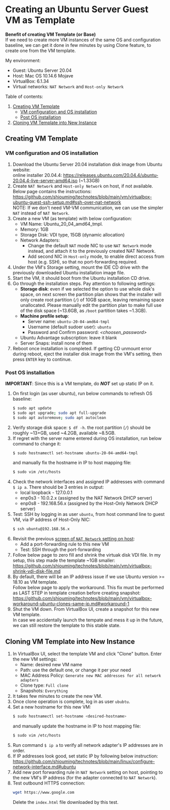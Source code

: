 # Creating an Ubuntu Server Guest VM as Template

**Benefit of creating VM Template (or Base)**  
If we need to create more VM instances of the same OS and configuration baseline, we can get it done in few minutes by using Clone feature, to create one from the VM template.

My environment:

- Guest: Ubuntu Server 20.04
- Host: Mac OS 10.14.6 Mojave
- VirtualBox: 6.1.34
- Virtual networks: `NAT Network` and `Host-only Network`

Table of contents:
1. [Creating VM Template](#creating-vm-template)
   - [VM configuration and OS installation](#vm-configuration-and-os-installation)
   - [Post OS installation](#post-os-installation)
1. [Cloning VM Template into New Instance](#cloning-vm-template-into-new-instance)


## Creating VM Template

### VM configuration and OS installation

1. Download the Ubuntu Server 20.04 installation disk image from Ubuntu website:  
   online installer 20.04.4: https://releases.ubuntu.com/20.04.4/ubuntu-20.04.4-live-server-amd64.iso (~1.33GB)
1. Create `NAT Network` and `Host-only Network` on host, if not available. Below page contains the instructions:  
   https://github.com/shiouming/technotes/blob/main/vm/virtualbox-ubuntu-guest-ssh-setup.md#ssh-over-nat-network  
   NOTE: If we don't need VM-VM communication, we can use the simpler `NAT` instead of `NAT Network`.  
1. Create a new VM (as template) with below configuration:
   - VM Name: Ubuntu_20_04_amd64_tmpl.
   - Memory: 1GB
   - Storage Disk: VDI type, 15GB (dynamic allocation)
   - Network Adapters:  
      - Change the default `NAT` mode NIC to use `NAT Network` mode instead, and attach it to the previously created NAT Network.
      - Add second NIC in `Host-only` mode, to enable direct access from host (e.g. SSH), so that no port-forwarding required.
1. Under the VM's Storage setting, mount the IDE CD drive with the previously downloaded Ubuntu installation image file.
1. Start the VM, it should boot from the Ubuntu installation CD drive.
1. Go through the installation steps. Pay attention to following settings:  
   - **Storage disk**: even if we selected the option to use whole disk's space, on next screen the partition plan shows that the installer will only create root partition (`/`) of 10GB space, leaving remaining space unallocated. Please manually edit the partition plan to make full use of the disk space (~13.6GB, as `/boot` partition takes ~1.3GB).
   - **Machine profile setup**:  
      - Server name: `ubuntu-20-04-amd64-tmpl`
      - Username (default sudoer user): `ubuntu`
      - Password and Confirm password: _<choosen_password>_
   - Ubuntu Advantage subscription: leave it blank
   - Server Snaps: install none of them    
1. Reboot once installation is completed. If getting CD unmount error during reboot, eject the installer disk image from the VM's setting, then press `ENTER` key to continue.

### Post OS installation

**IMPORTANT**: Since this is a VM template, do **_NOT_** set up static IP on it.

1. On first login (as user ubuntu), run below commands to refresh OS baseline:
   ```bash
   $ sudo apt update 
   $ sudo apt upgrade; sudo apt full-upgrade
   $ sudo apt autoremove; sudo apt autoclean
   ```
1. Verify storage disk space: `$ df -h`. 
   the root partition (`/`) should be roughly ~13+GB, used ~4.2GB, available ~8.5GB.
1. If regret with the server name entered during OS installation, run below command to change it:
   ```bash
   $ sudo hostnamectl set-hostname ubuntu-20-04-amd64-tmpl
   ```
   and manually fix the hostname in IP to host mapping file:
   ```bash
   $ sudo vim /etc/hosts
   ```
1. Check the network interfaces and assigned IP addresses with command `$ ip a`. There should be 3 entries in output:  
   - local loopback - 127.0.0.1
   - enp0s3 - 10.0.2.x (assigned by the NAT Network DHCP server)
   - enp0s8 - 192.168.56.x (assigned by the Host-Only Network DHCP server)
1. Test: SSH by logging in as user `ubuntu`, from host command line to guest VM, via IP address of Host-Only NIC:
   ```bash
   $ ssh ubuntu@192.168.56.x
   ```
1. Revisit the previous [screen of `NAT Network` setting on host](https://github.com/shiouming/technotes/blob/main/vm/virtualbox-ubuntu-guest-ssh-setup.md#ssh-over-nat-network):  
   - Add a port-forwarding rule to this new VM
   - Test: SSH through the port-forwarding
1. Follow below page to zero fill and shrink the virtuak disk VDI file. In my setup, this step made the template ~1GB smaller:  
   https://github.com/shiouming/technotes/blob/main/vm/virtualbox-shrink-vdi-disk-file.md
1. By default, there will be an IP address issue if we use Ubuntu version >= 18.10 as VM template.  
   Follow below page to apply the workaround. This fix must be performed as LAST STEP in template creation before creating snapshot:  
   https://github.com/shiouming/technotes/blob/main/vm/virtualbox-workaround-ubuntu-clones-same-ip.md#workaround-1
1. Shut the VM down. From VirtualBox UI, create a snapshot for this new VM template.  
   In case we accidentally launch the tempate and mess it up in the future, we can still restore the template to this stable state.


## Cloning VM Template into New Instance

1. In VirtualBox UI, select the template VM and click "Clone" button. Enter the new VM settings:
   - Name: desired new VM name
   - Path: use the default one, or change it per your need
   - MAC Address Policy: `Generate new MAC addresses for all network adapters`
   - Clone type: `Full clone`
   - Snapshots: `Everything`
1. It takes few minutes to create the new VM.
1. Once clone operation is complete, log in as user `ububtu`.
1. Set a new hostname for this new VM:
   ```bash
   $ sudo hostnamectl set-hostname <desired-hostname>
   ```
   and manually update the hostname in IP to host mapping file:
   ```bash
   $ sudo vim /etc/hosts
   ```
1. Run command `$ ip a` to verify all network adapter's IP addresses are in order.
1. If IP addresses look good, set static IP by following below instruction:  
   https://github.com/shiouming/technotes/blob/main/linux/configure-network-interface.md#ubuntu
1. Add new port forwarding rule in `NAT Network` setting on host, pointing to the new VM's IP address (for the adapter connected to `NAT Network`).
1. Test outbound HTTPS connection:
     ```bash
     wget https://www.google.com
     ```
   Delete the `index.html` file downloaded by this test.

